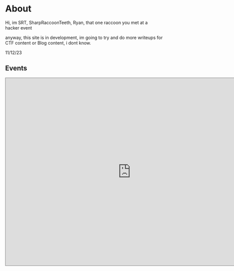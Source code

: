 # About

Hi, im SRT, SharpRaccoonTeeth, Ryan, that one raccoon you met at a hacker event 

anyway, this site is in development, im going to try and do more writeups for CTF content 
or Blog content, i dont know.

11/12/23 

## Events

<iframe src="https://calendar.google.com/calendar/embed?height=600&wkst=1&ctz=Europe%2FLondon&showPrint=0&src=NmRjNmMxMWJkMjZkMDY5NDI4YzU1MmE5NGIwNWQzNTJiN2VkNDVmZGI4MWNjNzAyZjg1NDk0MWZjMzdkNDYzM0Bncm91cC5jYWxlbmRhci5nb29nbGUuY29t&src=aGpibWprdXJzZWYxdjk1dTc1c29namZtZ2RwamRlNjhAaW1wb3J0LmNhbGVuZGFyLmdvb2dsZS5jb20&color=%234285F4&color=%23AD1457" style="border:solid 1px #777" width="800" height="600" frameborder="0" scrolling="no"></iframe>
